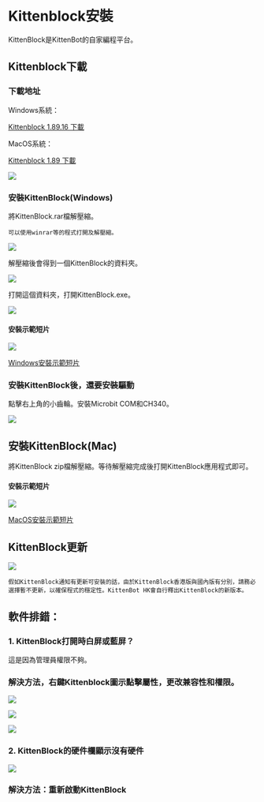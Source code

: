 # Kittenblock安裝

KittenBlock是KittenBot的自家編程平台。

## Kittenblock下載

### 下載地址

Windows系統：

[Kittenblock 1.89.16 下載](https://drive.google.com/file/d/14lhHpzHQKgzpd0A8dJQ0i39rTHaPLDsO/view?usp=share_link)

MacOS系統：

[Kittenblock 1.89 下載](https://bit.ly/KittenblockHK18911Mac)

![](./images/187download.png)  

### 安裝KittenBlock(Windows)

將KittenBlock.rar檔解壓縮。

    可以使用winrar等的程式打開及解壓縮。

![](./images/189_install1.png)

解壓縮後會得到一個KittenBlock的資料夾。

![](./images/189_install2.png)

打開這個資料夾，打開KittenBlock.exe。

![](./images/189_install3.png)

#### 安裝示範短片

![](./images/189_install4.png)

[Windows安裝示範短片](https://www.youtube.com/watch?v=sU0zmLy1aQ8)

### 安裝KittenBlock後，還要安裝驅動

點擊右上角的小齒輪。安裝Microbit COM和CH340。

![](../functional_module/PWmodules/kbimages/an08.png)

## 安裝KittenBlock(Mac)

將KittenBlock zip檔解壓縮。等待解壓縮完成後打開KittenBlock應用程式即可。

#### 安裝示範短片

![](./images/189_mac1.png)

[MacOS安裝示範短片](https://youtu.be/U8nrqviWDlI)

## KittenBlock更新

![](./images/update.png)

    假如KittenBlock通知有更新可安裝的話，由於KittenBlock香港版與國內版有分別，請務必選擇暫不更新，以確保程式的穩定性。KittenBot HK會自行釋出KittenBlock的新版本。

## 軟件排錯：

### 1. KittenBlock打開時白屏或藍屏？

這是因為管理員權限不夠。

### 解決方法，右鍵Kittenblock圖示點擊屬性，更改兼容性和權限。

![](../functional_module/PWmodules/kbimages/an10.png)

![](../functional_module/PWmodules/kbimages/an07.png)

![](../functional_module/PWmodules/kbimages/update4.png)

### 2. KittenBlock的硬件欄顯示沒有硬件

![](./images/nohardware.png)

### 解決方法：重新啟動KittenBlock